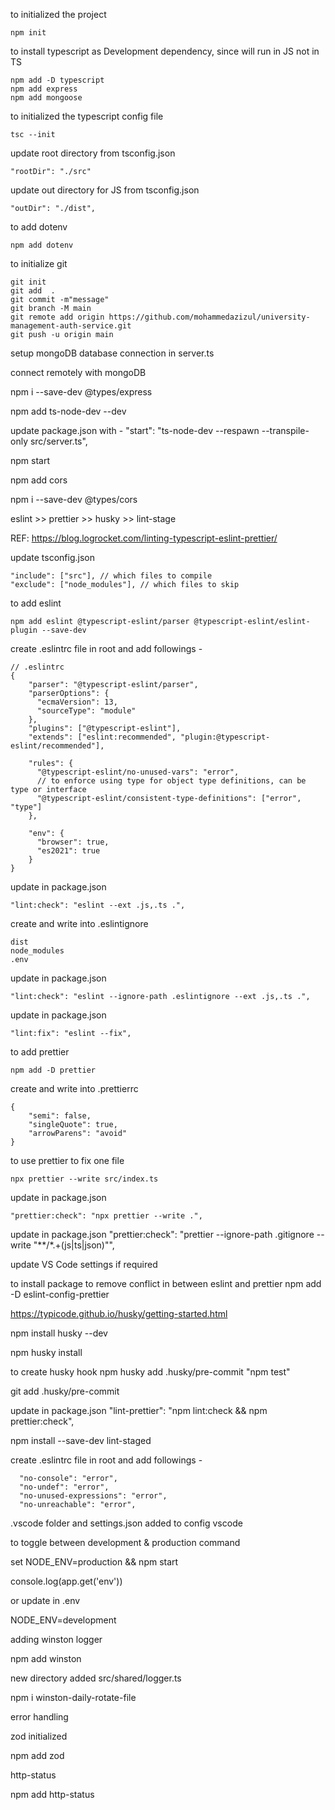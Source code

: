 to initialized the project
```
npm init
```
to install typescript as Development dependency, since will run in JS not in TS
```
npm add -D typescript
npm add express
npm add mongoose
```
to initialized the typescript config file
```
tsc --init
```
update root directory from tsconfig.json
```
"rootDir": "./src"
```
update out directory for JS from tsconfig.json
```
"outDir": "./dist", 
```
to add dotenv
```
npm add dotenv
```
to initialize git
```
git init 
git add  .
git commit -m"message"
git branch -M main
git remote add origin https://github.com/mohammedazizul/university-management-auth-service.git
git push -u origin main
```
setup mongoDB database connection in server.ts

connect remotely with mongoDB

npm i --save-dev @types/express

npm add ts-node-dev --dev

update package.json with - 
"start": "ts-node-dev --respawn --transpile-only src/server.ts",

npm start

npm add cors

npm i --save-dev @types/cors

eslint >> prettier >> husky >> lint-stage

REF: https://blog.logrocket.com/linting-typescript-eslint-prettier/

update tsconfig.json
```
"include": ["src"], // which files to compile
"exclude": ["node_modules"], // which files to skip
```

to add eslint
```
npm add eslint @typescript-eslint/parser @typescript-eslint/eslint-plugin --save-dev
```

create .eslintrc file in root and add followings - 
```
// .eslintrc
{
    "parser": "@typescript-eslint/parser",
    "parserOptions": {
      "ecmaVersion": 13,
      "sourceType": "module"
    },
    "plugins": ["@typescript-eslint"],
    "extends": ["eslint:recommended", "plugin:@typescript-eslint/recommended"],
  
    "rules": {
      "@typescript-eslint/no-unused-vars": "error",
      // to enforce using type for object type definitions, can be type or interface 
      "@typescript-eslint/consistent-type-definitions": ["error", "type"]
    },
  
    "env": {
      "browser": true,
      "es2021": true
    }
}
```

update in package.json
```
"lint:check": "eslint --ext .js,.ts .",
```

create and write into .eslintignore
```
dist
node_modules
.env
```

update in package.json
```
"lint:check": "eslint --ignore-path .eslintignore --ext .js,.ts .",
```

update in package.json
```
"lint:fix": "eslint --fix",
```

to add prettier
```
npm add -D prettier
```

create and write into .prettierrc
```
{
    "semi": false,
    "singleQuote": true, 
    "arrowParens": "avoid"
}
```

to use prettier to fix one file
```
npx prettier --write src/index.ts
```

update in package.json
```
"prettier:check": "npx prettier --write .",
```

update in package.json
"prettier:check": "prettier --ignore-path .gitignore --write \"**/*.+(js|ts|json)\"",

update VS Code settings if required


to install package to remove conflict in between eslint and prettier
npm add -D eslint-config-prettier


https://typicode.github.io/husky/getting-started.html

npm install husky --dev

npm husky install

to create husky hook
npm husky add .husky/pre-commit "npm test"

git add .husky/pre-commit

update in package.json
"lint-prettier": "npm lint:check && npm prettier:check",

npm install --save-dev lint-staged

create .eslintrc file in root and add followings - 
```
  "no-console": "error",
  "no-undef": "error",
  "no-unused-expressions": "error",
  "no-unreachable": "error",
```

.vscode folder and settings.json added to config vscode

to toggle between development & production command

set NODE_ENV=production && npm start

console.log(app.get('env'))

or update in .env 

NODE_ENV=development

adding winston logger

npm add winston

new directory added src/shared/logger.ts

npm i winston-daily-rotate-file

error handling 

zod initialized

npm add zod

http-status

npm add http-status